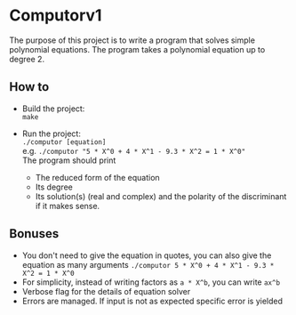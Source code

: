 # Computorv1 

The purpose of this project is to write a program that solves simple polynomial equations.
The program takes a polynomial equation up to degree 2.

## How to  
- Build the project:  
`make`

- Run the project:  
`./computor [equation]`  
e.g. `./computor "5 * X^0 + 4 * X^1 - 9.3 * X^2 = 1 * X^0"`  
The program should print  
    - The reduced form of the equation
    - Its degree
    - Its solution(s) (real and complex) and the polarity of the discriminant if it makes sense.

## Bonuses  
- You don't need to give the equation in quotes, you can also give the equation as many arguments `./computor 5 * X^0 + 4 * X^1 - 9.3 * X^2 = 1 * X^0`
- For simplicity, instead of writing factors as `a * X^b`, you can write `ax^b`
- Verbose flag for the details of equation solver
- Errors are managed. If input is not as expected specific error is yielded